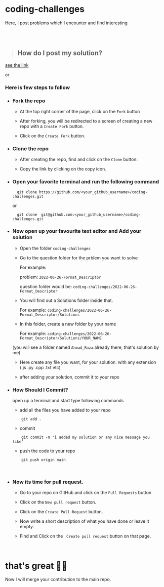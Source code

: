 # coding-challenges

Here, I post problems which I encounter and find interesting

<br>
<br>

> ## How do I post my solution?

[see the link](https://github.com/razaahmad333/coding-challenges/blob/main/CONTRIBUTING.md)

or

### Here is few steps to follow

- ### Fork the repo

  - At the top right corner of the page, click on the `Fork` button

  - After forking, you will be redirected to a screen of creating a new repo with a `Create Fork` button.

  - Click on the `Create Fork` button.

- ### Clone the repo

  - After creating the repo, find and click on the `Clone` button.

  - Copy the link by clicking on the copy icon.

- ### Open your favorite terminal and run the following command

  ```shell
    git clone https://github.com/<your_github_username>/coding-challenges.git
  ```

  or

  ```shell
    git clone  git@github.com:<your_github_username>/coding-challenges.git
  ```

- ### Now open up your favourite text editor and Add your solution

  - Open the folder `coding-challenges`

  - Go to the question folder for the prblem you want to solve

    For example:

    problem: `2022-06-26-Format_Descriptor`

    question folder would be: `coding-challenges/2022-06-26-Format_Descriptor`

  - You will find out a Solutions folder inside that.

    For example: `coding-challenges/2022-06-26-Format_Descriptor/Solutions`

  - In this folder, create a new folder by your name

    For example: `coding-challenges/2022-06-26-Format_Descriptor/Solutions/YOUR_NAME`

  (you will see a folder named `Ahmad_Raza` already there, that's solution by me)

  - Here create any file you want, for your solution.
    with any extension (.js .py .cpp .txt etc)

  - after adding your solution, commit it to your repo

- ### How Should I Commit?

  open up a terminal and start type following commands

  - add all the files you have added to your repo

  ```shell
      git add .
  ```

  - commit

  ```shell
      git commit -m "i added my solution or any nice message you like"
  ```

  - push the code to your repo

  ```shell
      git push origin main
  ```

<br/>

- ### Now its time for pull request.

  - Go to your repo on GitHub and click on the `Pull Requests` button.

  - Click on the `New pull request` button.

  - Click on the `Create Pull Request` button.

  - Now write a short description of what you have done or leave it empty.

  - Find and Click on the ` Create pull request` button on that page.

<br>

# that's great 🎉🎉

Now I will merge your contribution to the main repo.
